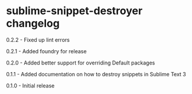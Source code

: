 # sublime-snippet-destroyer changelog
0.2.2 - Fixed up lint errors

0.2.1 - Added foundry for release

0.2.0 - Added better support for overriding Default packages

0.1.1 - Added documentation on how to destroy snippets in Sublime Text 3

0.1.0 - Initial release
